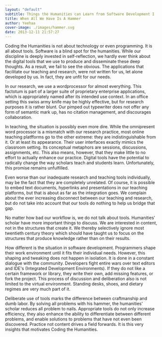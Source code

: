 ```yaml
---
layout: "default"
subtitle: Things the Humanities can Learn from Software Development I 
title: When All We Have Is A Hammer 
author: Yeehaa 
cover-image: ./images/hammer.svg
date: 2013-12-11 21:57:27
---
```


Coding the Humanities is not about technology or even programming. It is all about tools. Software is a blind spot for the humanities. While our discipline is deeply invested in self-reflection, we hardly ever think about the digital tools that we use to produce and disseminate these deep thoughts. As a result, we fail to see the obvious. The applications that facilitate our teaching and research, were not written for us, let alone developed by us. In fact, they are unfit for our needs.

In our research, we use a wordprocessor for almost everything. This factotum is part of a larger suite of proprietary enterprise applications, which is appropriately named after its intended use context. In an office setting this swiss army knife may be highly effective, but for research purposes it is rather blunt. Our pimped out typewriter does not offer any form of semantic mark up, has no citation management, and discourages collaboration. 

In teaching, the situation is possibly even more dire. While the omnipresent word processor is a mismatch with our research practice, most online teaching platfforms go to the other extreme: they are indistinguishable from it. Or at least its appearance. Their user interfaces exactly mimics the classroom setting. Its conceptual metaphors are sessions, discussions, assignments, etc. This also means, however, that they make little to no effort to actually enhance our practice. Digital tools have the potential to radically change the way scholars teach and students learn. Unfortunately, this promise remains unfulfilled.

Even worse than our inadequate research and teaching tools individually, may be the fact that they are completely unrelated. Of course, it is possible to embed text documents, hyperlinks and presentations in our teaching platforms, but that is about as far as the integration goes. We complain about the ever increasing disconnect between our teaching and research, but do not take into account that our tools do nothing to help us bridge that gap. 

No matter how bad our workflow is, we do not talk about tools. Humanities' scholar have more important things to discuss. We are interested in content, not in the structures that create it. We thereby selectively ignore most twentieth century theory which should have taught us to focus on the structures that produce knowledge rather than on their results. 

How different is the situation in software development. Programmers shape their work environment until it fits their individual needs. However, this shaping and tweaking does not happen in isolation. It is done in a constant dialogue with the community. Developers fight entire wars over text editors and IDE's (Integrated Development Environments). If they do not like a certain framework or library, they write their own, add missing features, or fork the project. This process of discussion and deliberation also is not limited to the virtual environment. Standing desks, shoes, and dietary regimes are very much part of it. 

Deliberate use of tools marks the difference between craftmanship and dumb labor. By solving all problems with his hammer, the humanities' scholar reduces all problem to nails. Appropriate tools do not only increase efficiency, they also enhance the ability to differentiate between different problems, and enable solutions to problems that have not even been discovered. Practice not content drives a field forwards. It is this very insights that motivates Coding the Humanities.
